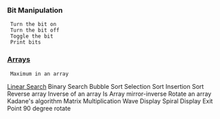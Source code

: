 ### Bit Manipulation
	 Turn the bit on
	 Turn the bit off
	 Toggle the bit
	 Print bits

### [Arrays](https://github.com/Sandip75/Programming-in-Java/tree/master/coreJava/arrays)
	 Maximum in an array
   [Linear Search](https://github.com/Sandip75/Programming-in-Java/blob/master/coreJava/arrays/LinearSearch.java)
	 Binary Search
	 Bubble Sort
	 Selection Sort
	 Insertion Sort
	 Reverse array
	 Inverse of an array
	 Is Array mirror-inverse
	 Rotate an array
	 Kadane's algorithm
	 Matrix Multiplication
	 Wave Display
	 Spiral Display
	 Exit Point
	 90 degree rotate
